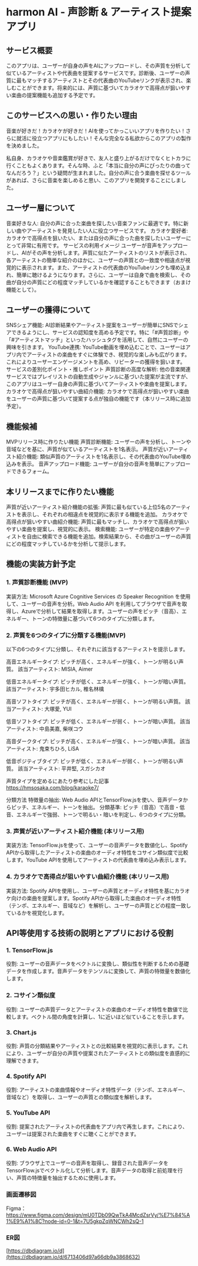 # harmon AI - 声診断 & アーティスト提案アプリ

## サービス概要
このアプリは、ユーザーが自身の声をAIにアップロードし、その声質を分析して似ているアーティストや代表曲を提案するサービスです。診断後、ユーザーの声質に最もマッチするアーティストとその代表曲のYouTubeリンクが表示され、楽しむことができます。将来的には、声質に基づいてカラオケで高得点が狙いやすい楽曲の提案機能も追加する予定です。

## このサービスへの思い・作りたい理由
音楽が好きだ！カラオケが好きだ！AIを使ってかっこいいアプリを作りたい！さらに就活に役立つアプリにもしたい！そんな完全なる私欲からこのアプリの製作を決めました。

私自身、カラオケや音楽鑑賞が好きで、友人と盛り上がるだけでなくヒトカラに行くこともよくあります。そんな時、ふと「本当に自分の声にぴったりの曲ってなんだろう？」という疑問が生まれました。自分の声に合う楽曲を探せるツールがあれば、さらに音楽を楽しめると思い、このアプリを開発することにしました。

## ユーザー層について
音楽好きな人: 自分の声に合った楽曲を探したい音楽ファンに最適です。特に新しい曲やアーティストを発見したい人に役立つサービスです。
カラオケ愛好者: カラオケで高得点を狙いたい、または自分の声に合った曲を探したいユーザーにとって非常に有用です。
サービスの利用イメージ
ユーザーが音声をアップロードし、AIがその声を分析します。声質に似たアーティストのリストが表示され、各アーティストの簡単な紹介のほかに、ユーザーの声質との一致度や相違点が視覚的に表示されます。また、アーティストの代表曲のYouTubeリンクも埋め込まれ、簡単に聴けるようになります。さらに、ユーザーは自身で曲を検索し、その曲が自分の声質にどの程度マッチしているかを確認することもできます（おまけ機能として）。

## ユーザーの獲得について
SNSシェア機能: AI診断結果やアーティスト提案をユーザーが簡単にSNSでシェアできるようにし、サービスの認知度を高める予定です。特に「#声質診断」や「#アーティストマッチ」といったハッシュタグを活用して、自然にユーザーの興味を引きます。
YouTube連携: YouTube動画を埋め込むことで、ユーザーはアプリ内でアーティストの楽曲をすぐに体験でき、視覚的な楽しみも広がります。これによりユーザーエンゲージメントを高め、リピーターの獲得を狙います。
サービスの差別化ポイント・推しポイント
声質診断の高度な解析: 他の音楽関連サービスではプレイリストの自動生成やジャンルに基づいた提案が主流ですが、このアプリはユーザー自身の声質に基づいてアーティストや楽曲を提案します。
カラオケで高得点が狙いやすい曲紹介機能: カラオケで高得点が狙いやすい楽曲をユーザーの声質に基づいて提案する点が独自の機能です（本リリース時に追加予定）。

## 機能候補
MVPリリース時に作りたい機能
声質診断機能: ユーザーの声を分析し、トーンや音域などを基に、声質が似ているアーティストを1名表示。
声質が近いアーティスト紹介機能: 類似声質のアーティストを1名表示し、その代表曲のYouTube埋め込みを表示。
音声アップロード機能: ユーザーが自分の音声を簡単にアップロードできるフォーム。

## 本リリースまでに作りたい機能
声質が近いアーティスト紹介機能の拡張: 声質に最も似ている上位5名のアーティストを表示し、それぞれの相違点を視覚的に表示する機能を追加。
カラオケで高得点が狙いやすい曲紹介機能: 声質に最もマッチし、カラオケで高得点が狙いやすい楽曲を提案し、視覚的に表示。
検索機能: ユーザーが特定の楽曲やアーティストを自由に検索できる機能を追加。検索結果から、その曲がユーザーの声質にどの程度マッチしているかを分析して提示します。

## 機能の実装方針予定
### 1. 声質診断機能 (MVP)
実装方法: Microsoft Azure Cognitive Services の Speaker Recognition を使用して、ユーザーの音声を分析。Web Audio API を利用してブラウザで音声を取得し、Azureで分析して結果を取得します。ユーザーの声をピッチ（音高）、エネルギー、トーンの特徴量に基づいて6つのタイプに分類します。

### 2. 声質を6つのタイプに分類する機能(MVP)
以下の6つのタイプに分類し、それぞれに該当するアーティストを提示します。

高音エネルギータイプ: ピッチが高く、エネルギーが強く、トーンが明るい声質。
該当アーティスト: MISIA, Aimer

低音エネルギータイプ: ピッチが低く、エネルギーが強く、トーンが暗い声質。
該当アーティスト: 宇多田ヒカル, 椎名林檎

高音ソフトタイプ: ピッチが高く、エネルギーが弱く、トーンが明るい声質。
該当アーティスト: 大塚愛, YUI

低音ソフトタイプ: ピッチが低く、エネルギーが弱く、トーンが暗い声質。
該当アーティスト: 中島美嘉, 柴咲コウ

高音ダークタイプ: ピッチが高く、エネルギーが強く、トーンが暗い声質。
該当アーティスト: 鬼束ちひろ, LiSA

低音ポジティブタイプ: ピッチが低く、エネルギーが弱く、トーンが明るい声質。
該当アーティスト: 平井堅, スガシカオ

声質タイプを定めるにあたり参考にした記事
https://hmsosaka.com/blog/karaoke7/

分類方法
特徴量の抽出: Web Audio APIとTensorFlow.jsを使い、音声データからピッチ、エネルギー、トーンを抽出。
分類基準: ピッチ（音高）で高音・低音、エネルギーで強弱、トーンで明るい・暗いを判定し、6つのタイプに分類。


### 3. 声質が近いアーティスト紹介機能 (本リリース用)
実装方法: TensorFlow.jsを使って、ユーザーの音声データを数値化し、Spotify APIから取得したアーティストの楽曲のオーディオ特性をコサイン類似度で比較します。YouTube APIを使用してアーティストの代表曲を埋め込み表示します。

### 4. カラオケで高得点が狙いやすい曲紹介機能 (本リリース用)
実装方法: Spotify APIを使用し、ユーザーの声質とオーディオ特性を基にカラオケ向けの楽曲を提案します。Spotify APIから取得した楽曲のオーディオ特性（テンポ、エネルギー、音域など）を解析し、ユーザーの声質とどの程度一致しているかを視覚化します。


## API等使用する技術の説明とアプリにおける役割

### 1. TensorFlow.js

役割: ユーザーの音声データをベクトルに変換し、類似性を判断するための基礎データを作成します。音声データをテンソルに変換して、声質の特徴量を数値化します。
### 2. コサイン類似度
役割: ユーザーの声質データとアーティストの楽曲のオーディオ特性を数値で比較します。ベクトル間の角度を計算し、1に近いほど似ていることを示します。
### 3. Chart.js
役割: 声質の分類結果やアーティストとの比較結果を視覚的に表示します。これにより、ユーザーが自分の声質や提案されたアーティストとの類似度を直感的に理解できます。
### 4. Spotify API
役割: アーティストの楽曲情報やオーディオ特性データ（テンポ、エネルギー、音域など）を取得し、ユーザーの声質との類似度を解析します。
### 5. YouTube API
役割: 提案されたアーティストの代表曲をアプリ内で再生します。これにより、ユーザーは提案された楽曲をすぐに聴くことができます。
### 6. Web Audio API
役割: ブラウザ上でユーザーの音声を取得し、録音された音声データをTensorFlow.jsでベクトル化して分析します。音声データの取得と前処理を行い、声質の特徴量を抽出するために使用します。

### 画面遷移図
Figma：https://www.figma.com/design/mU0TDb09QwTkA4McdZsrVy/%E7%84%A1%E9%A1%8C?node-id=0-1&t=7U5gkpZqWNCWh2sQ-1

### ER図
[https://dbdiagram.io/d](https://dbdiagram.io/d/6713406d97a66db9a3868632)
